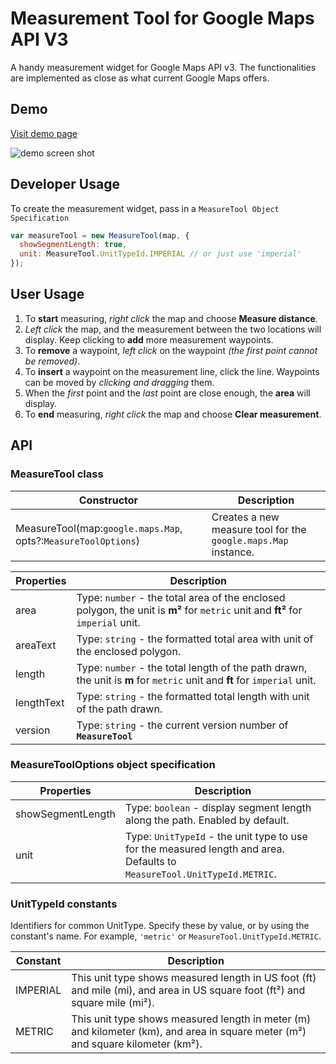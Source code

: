 # Measurement Tool for Google Maps API V3

A handy measurement widget for Google Maps API v3. The functionalities are implemented as close as what current Google Maps offers.

## Demo
[Visit demo page](http://zhenyanghua.github.io/google-maps/measure-tool/)

![demo screen shot](https://raw.githubusercontent.com/zhenyanghua/MeasureTool-GoogleMaps-V3/master/demo.jpg)

## Developer Usage
To create the measurement widget, pass in a `MeasureTool Object Specification`
```JavaScript
var measureTool = new MeasureTool(map, {
  showSegmentLength: true,
  unit: MeasureTool.UnitTypeId.IMPERIAL // or just use 'imperial'
});
```

## User Usage
1. To **start** measuring, *right click* the map and choose **Measure distance**.
1. *Left click* the map, and the measurement between the two locations will display. Keep clicking to **add** more measurement waypoints.
1. To **remove** a waypoint, *left click* on the waypoint *(the first point cannot be removed)*.
1. To **insert** a waypoint on the measurement line, click the line. Waypoints can be moved by *clicking and dragging* them.
1. When the *first* point and the *last* point are close enough, the **area** will display.
1. To **end** measuring, *right click* the map and choose **Clear measurement**.


## API
### MeasureTool class
|Constructor|Description|
|-----------|-----------|
|MeasureTool(map:`google.maps.Map`, opts?:`MeasureToolOptions`)|Creates a new measure tool for the `google.maps.Map` instance.|

|Properties|Description|
|-------|-----------|
|area|Type: `number` - the total area of the enclosed polygon, the unit is **m²** for `metric` unit and **ft²** for `imperial` unit.|
|areaText|Type: `string` - the formatted total area with unit of the enclosed polygon.|
|length|Type: `number` - the total length of the path drawn, the unit is **m** for `metric` unit and **ft** for `imperial` unit.|
|lengthText|Type: `string` - the formatted total length with unit of the path drawn.|
|version|Type: `string` - the current version number of **`MeasureTool`**|

### MeasureToolOptions object specification
|Properties|Description|
|-------|-----------|
|showSegmentLength|Type: `boolean` - display segment length along the path. Enabled by default.|
|unit|Type: `UnitTypeId` - the unit type to use for the measured length and area. Defaults to `MeasureTool.UnitTypeId.METRIC`.|

### UnitTypeId constants
Identifiers for common UnitType. Specify these by value, or by using the constant's name. For example, `'metric'` or `MeasureTool.UnitTypeId.METRIC`.

|Constant|Description|
|--------|-----------|
|IMPERIAL|This unit type shows measured length in US foot (ft) and mile (mi), and area in US square foot (ft²) and square mile (mi²).|
|METRIC|This unit type shows measured length in meter (m) and kilometer (km), and area in square meter (m²) and square kilometer (km²).|

